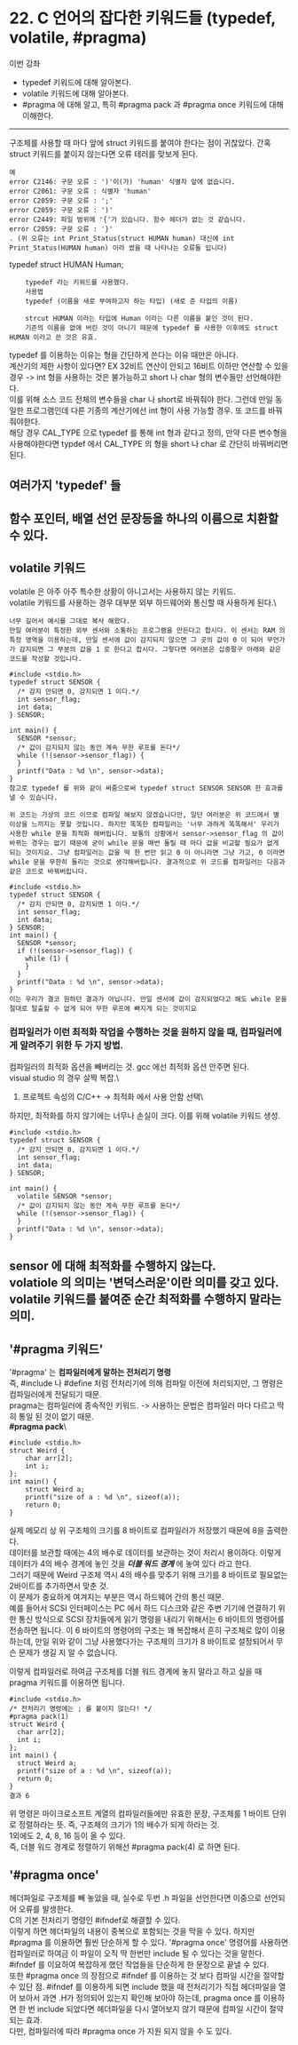 # 22. C 언어의 잡다한 키워드들 (typedef, volatile, #pragma)

이번 강좌

- typedef 키워드에 대해 알아본다.
- volatile 키워드에 대해 알아본다.
- #pragma 에 대해 알고, 특히 #pragma pack 과 #pragma once 키워드에 대해 이해한다.

---

구조체를 사용할 때 마다 앞에 struct 키워드를 붙여야 한다는 점이 귀찮았다.
간혹 struct 키워드를 붙이지 않는다면 오류 테러를 맞보게 된다.

```
예
error C2146: 구문 오류 : ')'이(가) 'human' 식별자 앞에 없습니다.
error C2061: 구문 오류 : 식별자 'human'
error C2059: 구문 오류 : ';'
error C2059: 구문 오류 : ')'
error C2449: 파일 범위에 '{'가 있습니다. 함수 헤더가 없는 것 같습니다.
error C2059: 구문 오류 : '}'
. (위 오류는 int Print_Status(struct HUMAN human) 대신에 int Print_Status(HUMAN human) 이라 썼을 때 나타나는 오류들 입니다)
```

typedef struct HUMAN Human;

```
	typedef 라는 키워드를 사용했다.
	사용법
	typedef (이름을 새로 부여하고자 하는 타입) (새로 준 타입의 이름)

	strcut HUMAN 이라는 타입에 Human 이라는 다른 이름을 붙인 것이 된다.
	기존의 이름을 없애 버린 것이 아니기 때문에 typedef 를 사용한 이후에도 struct HUMAN 이라고 쓴 것은 유효.
```

typedef 를 이용하는 이유는 형을 간단하게 쓴다는 이유 때만은 아니다.\
계산기의 제한 사항이 있다면? EX 32비트 연산이 안되고 16비트 이하만 연산할 수 있을 경우 -> int 형을 사용하는 것은 불가능하고 short 나 char 형의 변수들만 선언해야한다.\
이를 위해 소스 코드 전체의 변수들을 char 나 short로 바꿔줘야 한다. 그런데 만일 동일한 프로그램인데 다른 기종의 계산기에선 int 형이 사용 가능할 경우. 또 코드를 바꿔줘야한다.\
해당 경우 CAL_TYPE 으로 typedef 를 통해 int 형과 같다고 정의, 만약 다른 변수형을 사용해야한다면 typdef 에서 CAL_TYPE 의 형을 short 나 char 로 간단히 바꿔버리면 된다.

## 여러가지 'typedef' 들

## 함수 포인터, 배열 선언 문장등을 하나의 이름으로 치환할 수 있다.

## volatile 키워드

volatile 은 아주 아주 특수한 상황이 아니고서는 사용하지 않는 키워드.\
volatile 키워드를 사용하는 경우 대부분 외부 하드웨어와 통신할 때 사용하게 된다.\

```
너무 길어서 예시를 그대로 복사 해왔다.
만일 여러분이 특정한 외부 센서와 소통하는 프로그램을 만든다고 합시다. 이 센서는 RAM 의 특정 영역을 이용하는데, 만일 센서에 값이 감지되지 않으면 그 곳의 값이 0 이 되어 무언가가 감지되면 그 부분의 값을 1 로 한다고 합시다. 그렇다면 여러분은 십중팔구 아래와 같은 코드를 작성할 것입니다.

#include <stdio.h>
typedef struct SENSOR {
  /* 감지 안되면 0, 감지되면 1 이다.*/
  int sensor_flag;
  int data;
} SENSOR;

int main() {
  SENSOR *sensor;
  /* 값이 감지되지 않는 동안 계속 무한 루프를 돈다*/
  while (!(sensor->sensor_flag)) {
  }
  printf("Data : %d \n", sensor->data);
}
참고로 typedef 를 위와 같이 써줌으로써 typedef struct SENSOR SENSOR 한 효과를 낼 수 있습니다.

위 코드는 가상의 코드 이므로 컴파일 해보지 않겠습니다만, 일단 여러분은 위 코드에서 별 이상을 느끼지는 못할 것입니다. 하지만 똑똑한 컴파일러는 '너무 과하게 똑똑해서' 우리가 사용한 while 문을 최적화 해버립니다. 보통의 상황에서 sensor->sensor_flag 의 값이 바뀌는 경우는 없기 때문에 굳이 while 문을 매번 돌릴 때 마다 값을 비교할 필요가 없게 되는 것이지요. 그냥 컴파일러는 값을 딱 한 번만 읽고 0 이 아니라면 그냥 가고, 0 이라면 while 문을 무한히 돌리는 것으로 생각해버립니다. 결과적으로 위 코드를 컴파일러는 다음과 같은 코드로 바꿔버립니다.

#include <stdio.h>
typedef struct SENSOR {
  /* 감지 안되면 0, 감지되면 1 이다.*/
  int sensor_flag;
  int data;
} SENSOR;
int main() {
  SENSOR *sensor;
  if (!(sensor->sensor_flag)) {
    while (1) {
    }
  }
  printf("Data : %d \n", sensor->data);
}
이는 우리가 결코 원하던 결과가 아닙니다. 만일 센서에 값이 감지되었다고 해도 while 문을 절대로 탈출할 수 없게 되어 무한 루프에 빠지게 되는 것이지요
```
### 컴파일러가 이런 최적화 작업을 수행하는 것을 원하지 않을 때, 컴파일러에게 알려주기 위한 두 가지 방법.

컴파일러의 최적화 옵션을 빼버리는 것.
gcc 에선 최적화 옵션 안주면 된다.\
visual studio 의 경우 살짝 복잡.\
1. 프로젝트 속성의 C/C++ -> 최적화 에서 사용 안함 선택\

하지만, 최적화를 하지 않기에는 너무나 손실이 크다.
이를 위해 volatile 키워드 생성.
```
#include <stdio.h>
typedef struct SENSOR {
  /* 감지 안되면 0, 감지되면 1 이다.*/
  int sensor_flag;
  int data;
} SENSOR;

int main() {
  volatile SENSOR *sensor;
  /* 값이 감지되지 않는 동안 계속 무한 루프를 돈다*/
  while (!(sensor->sensor_flag)) {
  }
  printf("Data : %d \n", sensor->data);
}
```
sensor 에 대해 최적화를 수행하지 않는다.\
volatiole 의 의미는 '변덕스러운'이란 의미를 갖고 있다.\
volatile 키워드를 붙여준 순간 최적화를 수행하지 말라는 의미.
---
## '#pragma 키워드'
'#pragma' 는 __컴파일러에게 말하는 전처리기 명령__\
즉, #include 나 #define 처럼 전처리기에 의해 컴파일 이전에 처리되지만, 그 명령은 컴파일러에게 전달되기 때문.\
pragma는 컴파일러에 종속적인 키워드. -> 사용하는 문법은 컴파일러 마다 다르고 딱히 통일 된 것이 없기 때문.\
__#pragma pack__\
```
#include <stdio.h>
struct Weird {
	char arr[2];
	int i;
};
int main() {
	struct Weird a;
	printf("size of a : %d \n", sizeof(a));
	return 0;
}
```
실제 메모리 상 위 구조체의 크기를 8 바이트로 컴파일러가 저장했기 때문에 8을 출력한다.\
데이터를 보관할 때에는 4의 배수로 데이터를 보관하는 것이 처리시 용이하다. 이렇게 데이터가 4의 배수 경계에 놓인 것을 ___더블 워드 경계___ 에 놓여 있다 라고 한다.\
그러기 때문에 Weird 구조체 역시 4의 배수를 맞추기 위해 크기를 8 바이트로 필요없는 2바이트를 추가하면서 맞춘 것.\
이 문제가 중요하게 여겨지는 부분은 역시 하드웨어 간의 통신 때문.\
예를 들어서 SCSI 인터페이스는 PC 에서 하드 디스크와 같은 주변 기기에 연결하기 위한 통신 방식으로 SCSI 장치들에게 읽기 명령을 내리기 위해서는 6 바이트의 명령어를 전송하면 됩니다. 이 6 바이트의 명령어의 구조는 꽤 복잡해서 흔히 구조체로 많이 이용하는데, 만일 위와 같이 그냥 사용했다가는 구조체의 크기가 8 바이트로 설정되어서 무슨 문제가 생길 지 알 수 없습니다.

이렇게 컴파일러로 하여금 구조체를 더블 워드 경계에 놓지 말라고 하고 싶을 때 pragma 키워드를 이용하면 됩니다.

```
#include <stdio.h>
/* 전처리기 명령에는 ; 를 붙이지 않는다! */
#pragma pack(1)
struct Weird {
  char arr[2];
  int i;
};
int main() {
  struct Weird a;
  printf("size of a : %d \n", sizeof(a));
  return 0;
}
결과 6
```
위 명령은 마이크로소프트 계열의 컴파일러들에만 유효한 문장, 구조체를 1 바이트 단위로 정렬하라는 뜻. 즉, 구조체의 크기가 1의 배수가 되게 하라는 것.\
1외에도 2, 4, 8, 16 등이 올 수 있다.\
즉, 더블 워드 경계로 정렬하기 위해선 #pragma pack(4) 로 하면 된다.

## '#pragma once'
헤더파일로 구조체를 빼 놓았을 때, 실수로 두번 .h 파일을 선언한다면 이중으로 선언되어 오류를 발생한다.\
C의 기본 전처리기 명령인 #ifndef로 해결할 수 있다.\
이렇게 하면 헤더파일의 내용이 중복으로 포함되는 것을 막을 수 있다. 하지만 #pragma 를 이용하면 훨씬 단순하게 할 수 있다.
'#pragma once' 명령어를 사용하면 컴파일러로 하여금 이 파일이 오직 딱 한번만 include 될 수 있다는 것을 말한다.\
#ifndef 를 이요하여 복잡하게 했던 작업들을 단순하게 한 문장으로 끝낼 수 있다.\
또한 #pragma once 의 장점으로 #ifndef 를 이용하는 것 보다 컴파일 시간을 절약할 수 있단 점. #ifndef 를 이용하게 되면 include 했을 때 전처리기가 직접 헤더파일을 열어 보아서 과연 .H가 정의되어 있는지 확인해 보아야 하는데, pragma once 를 이용하면 한 번 include 되었다면 헤더파일을 다시 열어보지 않기 때문에 컴파일 시간이 절약되는 효과.\
다만, 컴파일러에 따라 #pragma once 가 지원 되지 않을 수 도 있다.
